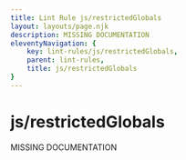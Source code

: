 ```yaml
---
title: Lint Rule js/restrictedGlobals
layout: layouts/page.njk
description: MISSING DOCUMENTATION
eleventyNavigation: {
	key: lint-rules/js/restrictedGlobals,
	parent: lint-rules,
	title: js/restrictedGlobals
}
---
```


# js/restrictedGlobals

MISSING DOCUMENTATION

